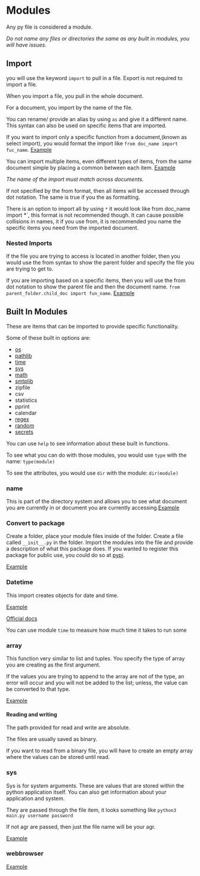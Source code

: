 # Modules

Any py file is considered a module.

*Do not name any files or directories the same as any built in modules, you will have issues.*

## Import

you will use the keyword `import` to pull in a file. Export is not required to import a file.

When you import a file, you pull in the whole document.

For a document, you import by the name of the file.

You can rename/ provide an alias by using `as` and give it a different name. This syntax can also be used on specific items that are imported.

If you want to import only a specific function from a document,(known as select import), you would format the import like `from doc_name import fuc_name`. [Example](../Examples/Modules/module_two.py)

You can import multiple items, even different types of items, from the same document simple by placing a common between each item. [Example](../Examples/Modules/main.py)

*The name of the import must match across documents.*

If not specified by the from format, then all items will be accessed  through dot notation. The same is true if you the as formatting.

There is an option to import all by using `*` it would look like from doc_name import *`, this format is not recommended though. It can cause possible collisions in names, it if you use from, it is recommended you name the specific items you need from the imported document.

### Nested Imports

If the file you are trying to access is located in another folder, then you would use the from syntax to show the parent folder and specify the file you are trying to get to.

If you are importing based on a specific items, then you will use the from dot notation to show the parent file and then the document name. `from parent_folder.child_doc import fun_name`. [Example](../Examples/Modules/main.py)

## Built In Modules

These are items that can be imported to provide specific functionality.

Some of these built in options are:

- [os](./Files.md/#os)
- [pathlib](./Files.md/#pathlib)
- [time](./Modules.md/#datetime)
- [sys]()
- [math](../Examples/Modules/math_mod.py)
- [smtplib](../Notes/Files.md/#smtp)
- zipfile
- csv
- statistics
- pprint
- calendar
- [regex](../Examples/Modules/reg_exp.py)
- [random](../Examples/Modules/random_run.py)
- [secrets](../Examples/Modules/secerts_mod.py)

You can use `help` to see information about these built in functions.

To see what you can do with those modules, you would use `type` with the name: `type(module)`

To see the attributes, you would use `dir` with the module: `dir(module)`

### __name__

This is part of the directory system and allows you to see what document you are currently in or document you are currently accessing.[Example](../Examples/Modules/main.py)

### Convert to package

Create a folder, place your module files inside of the folder. Create a file called `__init__.py` in the folder. Import the modules into the file and provide a description of what this package does. If you wanted to register this package for public use, you could do so at [pypi](www.pypi.org).

[Example](../Examples/Modules/my_package/)

### Datetime

This import creates objects for date and time.

[Example](../Examples/Modules/date_time.py)

[Official docs](https://docs.python.org/3/library/datetime.html)

You can use module `time` to measure how much time it takes to run some

### array

This function very similar to list and tuples. You specify the type of array you are creating as the first argument.

If the values you are trying to append to the array are not of the type, an error will occur and you will not be added to the list; unless, the value can be converted to that type.

[Example](../Examples/Modules/array_mod.py)

#### Reading and writing

The path provided for read and write are absolute.

The files are usually saved as binary.

If you want to read from a binary file, you will have to create an empty array where the values can be stored until read.

### sys

Sys is for system arguments. These are values that are stored within the python application itself. You can also get information about your application and system.

They are passed through the file item, it looks something like `python3 main.py username password`

If not agr are passed, then just the file name will be your agr.

[Example](../Examples/Modules/sys_mod.py)

### webbrowser

[Example](../Examples/Modules/web_browser.py)